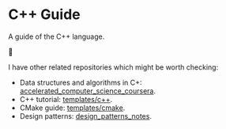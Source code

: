 # C++ Guide

A guide of the C++ language.

:construction:

I have other related repositories which might be worth checking:

- Data structures and algorithms in C+: [accelerated_computer_science_coursera](https://github.com/mxagar/accelerated_computer_science_coursera).
- C++ tutorial: [templates/c++](https://github.com/mxagar/templates/tree/master/c%2B%2B).
- CMake guide: [templates/cmake](https://github.com/mxagar/templates/tree/master/cmake).
- Design patterns: [design_patterns_notes](https://github.com/mxagar/design_patterns_notes).
